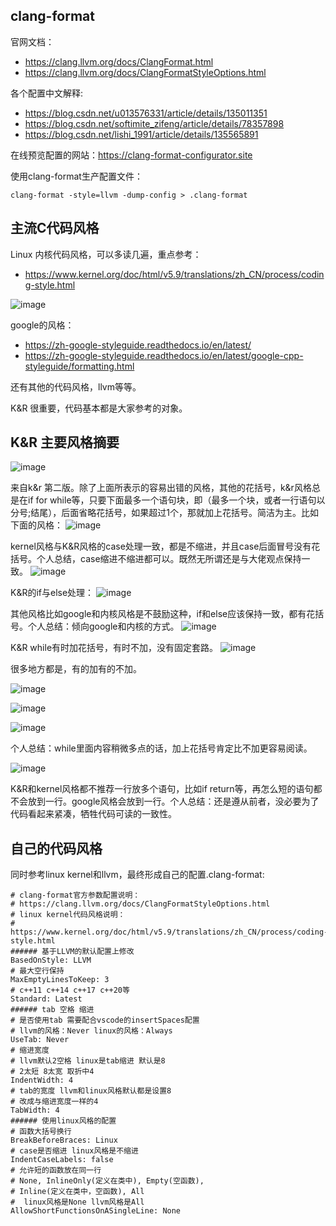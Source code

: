 ## clang-format
官网文档：
- https://clang.llvm.org/docs/ClangFormat.html
- https://clang.llvm.org/docs/ClangFormatStyleOptions.html

各个配置中文解释:
- https://blog.csdn.net/u013576331/article/details/135011351
- https://blog.csdn.net/softimite_zifeng/article/details/78357898
- https://blog.csdn.net/lishi_1991/article/details/135565891

在线预览配置的网站：https://clang-format-configurator.site

使用clang-format生产配置文件：
```
clang-format -style=llvm -dump-config > .clang-format
```

## 主流C代码风格
Linux 内核代码风格，可以多读几遍，重点参考：
- https://www.kernel.org/doc/html/v5.9/translations/zh_CN/process/coding-style.html

![image](https://github.com/user-attachments/assets/ebe8a315-c4ee-4fd5-a807-16dd45e9f6ef)

google的风格：
- https://zh-google-styleguide.readthedocs.io/en/latest/
- https://zh-google-styleguide.readthedocs.io/en/latest/google-cpp-styleguide/formatting.html

还有其他的代码风格，llvm等等。

K&R 很重要，代码基本都是大家参考的对象。

## K&R 主要风格摘要
![image](https://github.com/user-attachments/assets/e5e25424-d3a7-4c7e-8efc-61d8ca09ac4d)

来自k&r 第二版。除了上面所表示的容易出错的风格，其他的花括号，k&r风格总是在if  for  while等，只要下面最多一个语句块，即（最多一个块，或者一行语句以分号;结尾），后面省略花括号，如果超过1个，那就加上花括号。简洁为主。比如下面的风格：
![image](https://github.com/user-attachments/assets/2a48db98-14f9-460b-8989-62e4cb470c37)

kernel风格与K&R风格的case处理一致，都是不缩进，并且case后面冒号没有花括号。个人总结，case缩进不缩进都可以。既然无所谓还是与大佬观点保持一致。
![image](https://github.com/user-attachments/assets/89f5f0e9-d0e1-4378-a78f-a077535b0ee5)

K&R的if与else处理：
![image](https://github.com/user-attachments/assets/2a47ea45-5804-4607-a46e-a75a888bff07)

其他风格比如google和内核风格是不鼓励这种，if和else应该保持一致，都有花括号。个人总结：倾向google和内核的方式。
![image](https://github.com/user-attachments/assets/7343307a-7cd0-4b5f-a122-2b76f23dbd14)

K&R while有时加花括号，有时不加，没有固定套路。
![image](https://github.com/user-attachments/assets/3fd6653f-4ee8-4f97-9f32-9e5fcfc392dc)

很多地方都是，有的加有的不加。

![image](https://github.com/user-attachments/assets/5debcb91-3367-4768-8042-19b5da86fab2)

![image](https://github.com/user-attachments/assets/7e5da943-c0f9-4ff1-a50f-7ec0bef22164)

![image](https://github.com/user-attachments/assets/27807845-df08-4c6e-bead-33939cd01ff5)

个人总结：while里面内容稍微多点的话，加上花括号肯定比不加更容易阅读。

![image](https://github.com/user-attachments/assets/96f5be78-ae4d-4db1-a8dd-42934b16e6f3)

K&R和kernel风格都不推荐一行放多个语句，比如if return等，再怎么短的语句都不会放到一行。google风格会放到一行。个人总结：还是遵从前者，没必要为了代码看起来紧凑，牺牲代码可读的一致性。


## 自己的代码风格
同时参考linux kernel和llvm，最终形成自己的配置.clang-format:
```
# clang-format官方参数配置说明：
# https://clang.llvm.org/docs/ClangFormatStyleOptions.html
# linux kernel代码风格说明：
# https://www.kernel.org/doc/html/v5.9/translations/zh_CN/process/coding-style.html
###### 基于LLVM的默认配置上修改
BasedOnStyle: LLVM
# 最大空行保持
MaxEmptyLinesToKeep: 3
# c++11 c++14 c++17 c++20等
Standard: Latest
###### tab 空格 缩进
# 是否使用tab 需要配合vscode的insertSpaces配置
# llvm的风格：Never linux的风格：Always
UseTab: Never
# 缩进宽度
# llvm默认2空格 linux是tab缩进 默认是8
# 2太短 8太宽 取折中4
IndentWidth: 4
# tab的宽度 llvm和linux风格默认都是设置8
# 改成与缩进宽度一样的4
TabWidth: 4
###### 使用linux风格的配置
# 函数大括号换行
BreakBeforeBraces: Linux
# case是否缩进 linux风格是不缩进
IndentCaseLabels: false
# 允许短的函数放在同一行
# None, InlineOnly(定义在类中), Empty(空函数),
# Inline(定义在类中，空函数), All
#  linux风格是None llvm风格是All
AllowShortFunctionsOnASingleLine: None
```
